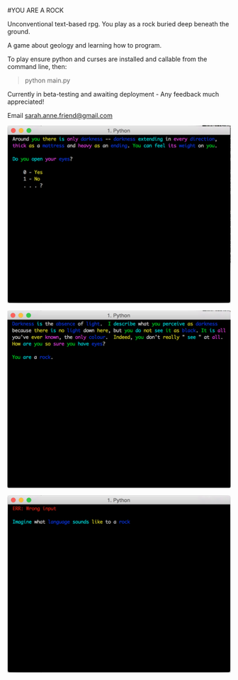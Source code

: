 #YOU ARE A ROCK

Unconventional text-based rpg. You play as a rock buried deep beneath the ground.

A game about geology and learning how to program.

To play ensure python and curses are installed and callable from the command line, then:

>python main.py

Currently in beta-testing and awaiting deployment - Any feedback much appreciated!

Email sarah.anne.friend@gmail.com

![Opening Sequence](/screenshots/Screen%20Shot%202016-05-13%20at%209.07.13%20PM.png?raw=true "Opening Sequence")

![Scene two](/screenshots/Screen%20Shot%202016-05-13%20at%209.07.38%20PM.png?raw=true "Scene two")

![Error Message](/screenshots/Screen%20Shot%202016-05-13%20at%209.12.08%20PM.png?raw=true "Error message")